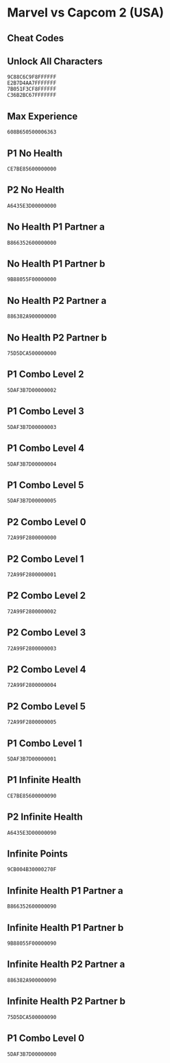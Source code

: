 # Marvel vs Capcom 2 (USA)

## Cheat Codes

## Unlock All Characters

```
9C88C6C9F8FFFFFF
E2B7D4AA7FFFFFFF
7B051F3CF8FFFFFF
C36B2BC67FFFFFFF

```

## Max Experience

```
608B650500006363

```

## P1 No Health

```
CE7BE85600000000

```

## P2 No Health

```
A6435E3D00000000

```

## No Health P1 Partner a

```
B866352600000000

```

## No Health P1 Partner b

```
9B88055F00000000

```

## No Health P2 Partner a

```
886382A900000000

```

## No Health P2 Partner b

```
75D5DCA500000000

```

## P1 Combo Level 2

```
5DAF3B7D00000002

```

## P1 Combo Level 3

```
5DAF3B7D00000003

```

## P1 Combo Level 4

```
5DAF3B7D00000004

```

## P1 Combo Level 5

```
5DAF3B7D00000005

```

## P2 Combo Level 0

```
72A99F2800000000

```

## P2 Combo Level 1

```
72A99F2800000001

```

## P2 Combo Level 2

```
72A99F2800000002

```

## P2 Combo Level 3

```
72A99F2800000003

```

## P2 Combo Level 4

```
72A99F2800000004

```

## P2 Combo Level 5

```
72A99F2800000005

```

## P1 Combo Level 1

```
5DAF3B7D00000001

```

## P1 Infinite Health

```
CE7BE85600000090

```

## P2 Infinite Health

```
A6435E3D00000090

```

## Infinite Points

```
9CB004B30000270F

```

## Infinite Health P1 Partner a

```
B866352600000090

```

## Infinite Health P1 Partner b

```
9B88055F00000090

```

## Infinite Health P2 Partner a

```
886382A900000090

```

## Infinite Health P2 Partner b

```
75D5DCA500000090

```

## P1 Combo Level 0

```
5DAF3B7D00000000

```

